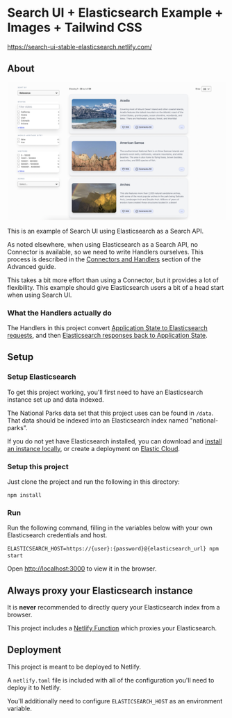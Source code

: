 # Search UI + Elasticsearch Example + Images + Tailwind CSS

https://search-ui-stable-elasticsearch.netlify.com/

## About

<img src="screenshot.png" width="600">

This is an example of Search UI using Elasticsearch as a Search API.

As noted elsewhere, when using Elasticsearch as a Search API, no Connector is available, so we need to write Handlers ourselves.
This process is described in the [Connectors and Handlers](../../ADVANCED.md#connectors-and-handlers) section of the Advanced
guide.

This takes a bit more effort than using a Connector, but it provides a lot of flexibility. This example
should give Elasticsearch users a bit of a head start when using Search UI.

### What the Handlers actually do

The Handlers in this project convert [Application State to Elasticsearch requests](src/buildRequest.js), and then [Elasticsearch responses back to Application State](src/buildState.js).

## Setup

### Setup Elasticsearch

To get this project working, you'll first need to have an Elasticsearch instance set up and data indexed.

The National Parks data set that this project uses can be found in `/data`. That data should be indexed into an Elasticsearch index named "national-parks".

If you do not yet have Elasticsearch installed, you can download and [install an instance locally](https://www.elastic.co/products/elasticsearch), or
create a deployment on [Elastic Cloud](https://www.elastic.co/cloud/).

### Setup this project

Just clone the project and run the following in this directory:

```
npm install
```

### Run

Run the following command, filling in the variables below with your own Elasticsearch credentials and host.

```
ELASTICSEARCH_HOST=https://{user}:{password}@{elasticsearch_url} npm start
```

Open [http://localhost:3000](http://localhost:3000) to view it in the browser.

## Always proxy your Elasticsearch instance

It is **never** recommended to directly query your Elasticsearch index from a browser.

This project includes a [Netlify Function](https://www.netlify.com/docs/functions/) which proxies your Elasticsearch.

## Deployment

This project is meant to be deployed to Netlify.

A `netlify.toml` file is included with all of the configuration you'll need to deploy it to Netlify.

You'll additionally need to configure `ELASTICSEARCH_HOST` as an environment variable.
